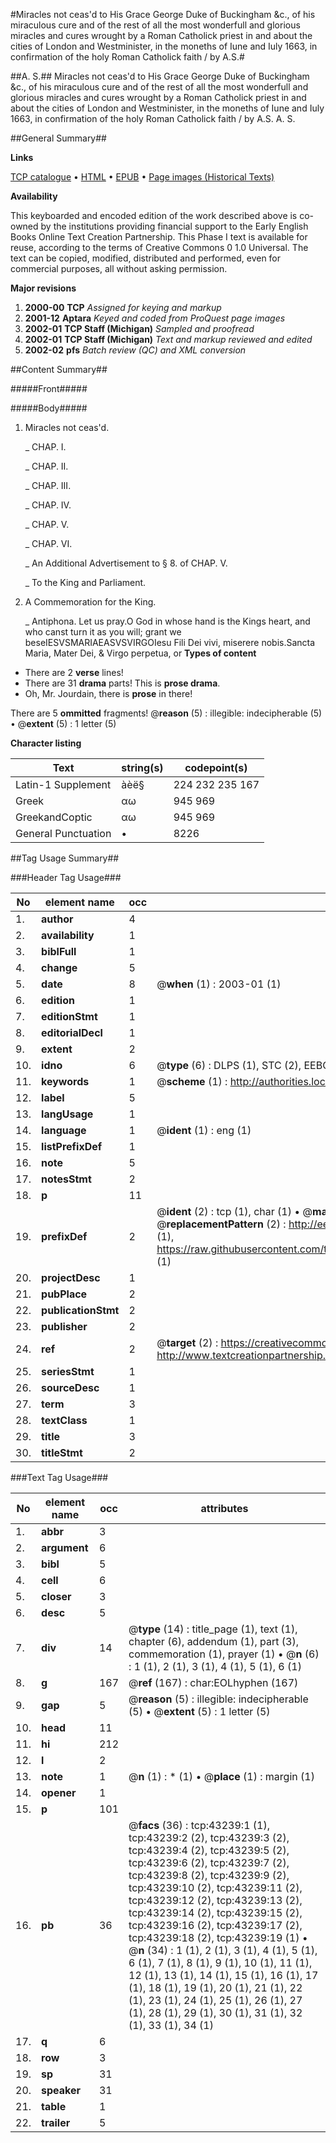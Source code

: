 #Miracles not ceas'd to His Grace George Duke of Buckingham &c., of his miraculous cure and of the rest of all the most wonderfull and glorious miracles and cures wrought by a Roman Catholick priest in and about the cities of London and Westminister, in the moneths of Iune and Iuly 1663, in confirmation of the holy Roman Catholick faith / by A.S.#

##A. S.##
Miracles not ceas'd to His Grace George Duke of Buckingham &c., of his miraculous cure and of the rest of all the most wonderfull and glorious miracles and cures wrought by a Roman Catholick priest in and about the cities of London and Westminister, in the moneths of Iune and Iuly 1663, in confirmation of the holy Roman Catholick faith / by A.S.
A. S.

##General Summary##

**Links**

[TCP catalogue](http://www.ota.ox.ac.uk/tcp/)  • 
[HTML](http://tei.it.ox.ac.uk/tcp/Texts-HTML/free/A35/A35963.html)  • 
[EPUB](http://tei.it.ox.ac.uk/tcp/Texts-EPUB/free/A35/A35963.epub) • 
[Page images (Historical Texts)](https://data.historicaltexts.jisc.ac.uk/view?pubId=eebo-09479644e&pageId=eebo-09479644e-43239-1)

**Availability**

This keyboarded and encoded edition of the
	       work described above is co-owned by the institutions
	       providing financial support to the Early English Books
	       Online Text Creation Partnership. This Phase I text is
	       available for reuse, according to the terms of Creative
	       Commons 0 1.0 Universal. The text can be copied,
	       modified, distributed and performed, even for
	       commercial purposes, all without asking permission.

**Major revisions**

1. __2000-00__ __TCP__ *Assigned for keying and markup*
1. __2001-12__ __Aptara__ *Keyed and coded from ProQuest page images*
1. __2002-01__ __TCP Staff (Michigan)__ *Sampled and proofread*
1. __2002-01__ __TCP Staff (Michigan)__ *Text and markup reviewed and edited*
1. __2002-02__ __pfs__ *Batch review (QC) and XML conversion*

##Content Summary##

#####Front#####

#####Body#####

1. Miracles not ceas'd.

    _ CHAP. I.

    _ CHAP. II.

    _ CHAP. III.

    _ CHAP. IV.

    _ CHAP. V.

    _ CHAP. VI.

    _ An Additional Advertisement to § 8.
of CHAP. V.

    _ To the King and Parliament.

1. A Commemoration for the King.

    _ Antiphona.
Let us pray.O God in whose hand is the Kings heart,
and who canst turn it as you will;
grant we beseIESVSMARIAEASVSVIRGOIesu Fili Dei vivi,
miserere nobis.Sancta Maria, Mater
Dei, & Virgo perpetua,
or
**Types of content**

  * There are 2 **verse** lines!
  * There are 31 **drama** parts! This is **prose drama**.
  * Oh, Mr. Jourdain, there is **prose** in there!

There are 5 **ommitted** fragments! 
 @__reason__ (5) : illegible: indecipherable (5)  •  @__extent__ (5) : 1 letter (5)

**Character listing**


|Text|string(s)|codepoint(s)|
|---|---|---|
|Latin-1 Supplement|àèë§|224 232 235 167|
|Greek|αω|945 969|
|GreekandCoptic|αω|945 969|
|General Punctuation|•|8226|

##Tag Usage Summary##

###Header Tag Usage###

|No|element name|occ|attributes|
|---|---|---|---|
|1.|__author__|4||
|2.|__availability__|1||
|3.|__biblFull__|1||
|4.|__change__|5||
|5.|__date__|8| @__when__ (1) : 2003-01 (1)|
|6.|__edition__|1||
|7.|__editionStmt__|1||
|8.|__editorialDecl__|1||
|9.|__extent__|2||
|10.|__idno__|6| @__type__ (6) : DLPS (1), STC (2), EEBO-CITATION (1), OCLC (1), VID (1)|
|11.|__keywords__|1| @__scheme__ (1) : http://authorities.loc.gov/ (1)|
|12.|__label__|5||
|13.|__langUsage__|1||
|14.|__language__|1| @__ident__ (1) : eng (1)|
|15.|__listPrefixDef__|1||
|16.|__note__|5||
|17.|__notesStmt__|2||
|18.|__p__|11||
|19.|__prefixDef__|2| @__ident__ (2) : tcp (1), char (1)  •  @__matchPattern__ (2) : ([0-9\-]+):([0-9IVX]+) (1), (.+) (1)  •  @__replacementPattern__ (2) : http://eebo.chadwyck.com/downloadtiff?vid=$1&page=$2 (1), https://raw.githubusercontent.com/textcreationpartnership/Texts/master/tcpchars.xml#$1 (1)|
|20.|__projectDesc__|1||
|21.|__pubPlace__|2||
|22.|__publicationStmt__|2||
|23.|__publisher__|2||
|24.|__ref__|2| @__target__ (2) : https://creativecommons.org/publicdomain/zero/1.0/ (1), http://www.textcreationpartnership.org/docs/. (1)|
|25.|__seriesStmt__|1||
|26.|__sourceDesc__|1||
|27.|__term__|3||
|28.|__textClass__|1||
|29.|__title__|3||
|30.|__titleStmt__|2||


###Text Tag Usage###

|No|element name|occ|attributes|
|---|---|---|---|
|1.|__abbr__|3||
|2.|__argument__|6||
|3.|__bibl__|5||
|4.|__cell__|6||
|5.|__closer__|3||
|6.|__desc__|5||
|7.|__div__|14| @__type__ (14) : title_page (1), text (1), chapter (6), addendum (1), part (3), commemoration (1), prayer (1)  •  @__n__ (6) : 1 (1), 2 (1), 3 (1), 4 (1), 5 (1), 6 (1)|
|8.|__g__|167| @__ref__ (167) : char:EOLhyphen (167)|
|9.|__gap__|5| @__reason__ (5) : illegible: indecipherable (5)  •  @__extent__ (5) : 1 letter (5)|
|10.|__head__|11||
|11.|__hi__|212||
|12.|__l__|2||
|13.|__note__|1| @__n__ (1) : * (1)  •  @__place__ (1) : margin (1)|
|14.|__opener__|1||
|15.|__p__|101||
|16.|__pb__|36| @__facs__ (36) : tcp:43239:1 (1), tcp:43239:2 (2), tcp:43239:3 (2), tcp:43239:4 (2), tcp:43239:5 (2), tcp:43239:6 (2), tcp:43239:7 (2), tcp:43239:8 (2), tcp:43239:9 (2), tcp:43239:10 (2), tcp:43239:11 (2), tcp:43239:12 (2), tcp:43239:13 (2), tcp:43239:14 (2), tcp:43239:15 (2), tcp:43239:16 (2), tcp:43239:17 (2), tcp:43239:18 (2), tcp:43239:19 (1)  •  @__n__ (34) : 1 (1), 2 (1), 3 (1), 4 (1), 5 (1), 6 (1), 7 (1), 8 (1), 9 (1), 10 (1), 11 (1), 12 (1), 13 (1), 14 (1), 15 (1), 16 (1), 17 (1), 18 (1), 19 (1), 20 (1), 21 (1), 22 (1), 23 (1), 24 (1), 25 (1), 26 (1), 27 (1), 28 (1), 29 (1), 30 (1), 31 (1), 32 (1), 33 (1), 34 (1)|
|17.|__q__|6||
|18.|__row__|3||
|19.|__sp__|31||
|20.|__speaker__|31||
|21.|__table__|1||
|22.|__trailer__|5||
